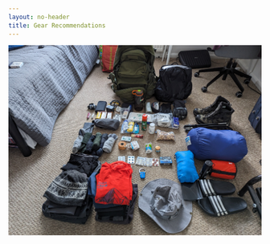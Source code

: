 ```yaml
---
layout: no-header
title: Gear Recommendations
---
```


![Packing all the gear before departing](/images/allgear.jpg)

